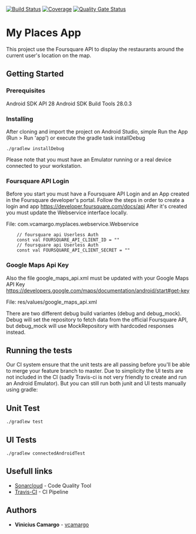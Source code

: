 [![Build Status](https://travis-ci.org/vcamargo/MyPlaces.svg?branch=master)](https://travis-ci.org/vcamargo/MyPlaces)
[![Coverage](https://sonarcloud.io/api/project_badges/measure?project=vcamargo_MyPlaces&metric=coverage)](https://sonarcloud.io/dashboard?id=vcamargo_MyPlaces)
[![Quality Gate Status](https://sonarcloud.io/api/project_badges/measure?project=vcamargo_MyPlaces&metric=alert_status)](https://sonarcloud.io/dashboard?id=vcamargo_MyPlaces)

# My Places App

This project use the Foursquare API to display the restaurants around the current user's location on the map.

## Getting Started

### Prerequisites

Android SDK API 28
Android SDK Build Tools 28.0.3

### Installing

After cloning and import the project on Android Studio, simple Run the App (Run > Run 'app') or execute the gradle task installDebug

```
./gradlew installDebug
```

Please note that you must have an Emulator running or a real device connected to your workstation.

### Foursquare API Login
Before you start you must have a Foursquare API Login and an App created in the Foursquare developer's portal.
Follow the steps in order to create a login and app https://developer.foursquare.com/docs/api
After it's created you must update the Webservice interface locally.

File: com.vcamargo.myplaces.webservice.Webservice

        // foursquare api Userless Auth
        const val FOURSQUARE_API_CLIENT_ID = ""
        // foursquare api Userless Auth
        const val FOURSQUARE_API_CLIENT_SECRET = ""

### Google Maps Api Key

Also the file google_maps_api.xml must be updated with your Google Maps API Key https://developers.google.com/maps/documentation/android/start#get-key

File: res/values/google_maps_api.xml

 <string name="google_maps_key" translatable="false" templateMergeStrategy="preserve"></string>

There are two different debug build variantes (debug and debug_mock). Debug will set the repository to fetch data from the official Foursquare API, but debug_mock will use MockRepository with hardcoded responses instead.

## Running the tests

Our CI system ensure that the unit tests are all passing before you'll be able to merge your feature branch to master. Due to simplicity the UI tests are not included in the CI (sadly Travis-ci is not very friendly to create and run an Android Emulator).
But you can still run both junit and UI tests manually using gradle:

## Unit Test
```
./gradlew test
```

## UI Tests
```
./gradlew connectedAndroidTest
```

## Usefull links

* [Sonarcloud](https://sonarcloud.io/dashboard?id=vcamargo_MyPlaces) - Code Quality Tool
* [Travis-CI](https://travis-ci.org/vcamargo/MyPlaces) - CI Pipeline

## Authors

* **Vinicius Camargo** - [vcamargo](https://github.com/vcamargo)
